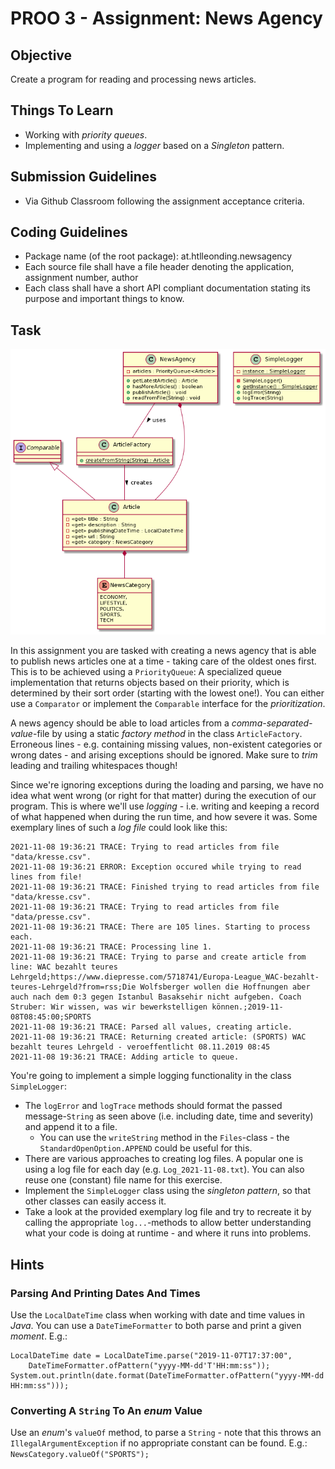 # PROO 3 - Assignment: News Agency

## Objective
Create a program for reading and processing news articles.

## Things To Learn
* Working with _priority queues_.
* Implementing and using a _logger_ based on a _Singleton_ pattern.

## Submission Guidelines
* Via Github Classroom following the assignment acceptance criteria.

## Coding Guidelines
* Package name (of the root package): at.htlleonding.newsagency
* Each source file shall have a file header denoting the application, assignment number, author
* Each class shall have a short API compliant documentation stating its purpose and important things to know.

## Task

![](diagrams/diagramBase.png)

In this assignment you are tasked with creating a news agency that is able to publish news articles one at a time - taking care of the oldest ones first. This is to be achieved using a `PriorityQueue`: A specialized queue implementation that returns objects based on their priority, which is determined by their sort order (starting with the lowest one!). You can either use a `Comparator` or implement the `Comparable` interface for the _prioritization_.

A news agency should be able to load articles from a _comma-separated-value_-file by using a static _factory method_ in the class `ArticleFactory`. Erroneous lines - e.g. containing missing values, non-existent categories or wrong dates - and arising exceptions should be ignored. Make sure to _trim_ leading and trailing whitespaces though!

Since we're ignoring exceptions during the loading and parsing, we have no idea what went wrong (or right for that matter) during the execution of our program. This is where we'll use _logging_ - i.e. writing and keeping a record of what happened when during the run time, and how severe it was. Some exemplary lines of such a _log file_ could look like this:

```
2021-11-08 19:36:21 TRACE: Trying to read articles from file "data/kresse.csv".
2021-11-08 19:36:21 ERROR: Exception occured while trying to read lines from file!
2021-11-08 19:36:21 TRACE: Finished trying to read articles from file "data/kresse.csv".
2021-11-08 19:36:21 TRACE: Trying to read articles from file "data/presse.csv".
2021-11-08 19:36:21 TRACE: There are 105 lines. Starting to process each.
2021-11-08 19:36:21 TRACE: Processing line 1.
2021-11-08 19:36:21 TRACE: Trying to parse and create article from line: WAC bezahlt teures Lehrgeld;https://www.diepresse.com/5718741/Europa-League_WAC-bezahlt-teures-Lehrgeld?from=rss;Die Wolfsberger wollen die Hoffnungen aber auch nach dem 0:3 gegen Istanbul Basaksehir nicht aufgeben. Coach Struber: Wir wissen, was wir bewerkstelligen können.;2019-11-08T08:45:00;SPORTS
2021-11-08 19:36:21 TRACE: Parsed all values, creating article.
2021-11-08 19:36:21 TRACE: Returning created article: (SPORTS) WAC bezahlt teures Lehrgeld - veroeffentlicht 08.11.2019 08:45
2021-11-08 19:36:21 TRACE: Adding article to queue.
```

You're going to implement a simple logging functionality in the class `SimpleLogger`:

* The `logError` and `logTrace` methods should format the passed message-`String` as seen above (i.e. including date, time and severity) and append it to a file.
    * You can use the `writeString` method in the `Files`-class - the `StandardOpenOption.APPEND` could be useful for this.
* There are various approaches to creating log files. A popular one is using a log file for each day (e.g. `Log_2021-11-08.txt`). You can also reuse one (constant) file name for this exercise.
* Implement the `SimpleLogger` class using the _singleton pattern_, so that other classes can easily access it.
* Take a look at the provided exemplary log file and try to recreate it by calling the appropriate `log...`-methods to allow better understanding what your code is doing at runtime - and where it runs into problems.

## Hints
### Parsing And Printing Dates And Times
Use the `LocalDateTime` class when working with date and time values in _Java_. You can use a `DateTimeFormatter` to both parse and print a given _moment_. E.g.:

```
LocalDateTime date = LocalDateTime.parse("2019-11-07T17:37:00", 
    DateTimeFormatter.ofPattern("yyyy-MM-dd'T'HH:mm:ss"));
System.out.println(date.format(DateTimeFormatter.ofPattern("yyyy-MM-dd HH:mm:ss")));
```

### Converting A `String` To An _enum_ Value
Use an _enum_'s `valueOf` method, to parse a `String` - note that this throws an `IllegalArgumentException` if no appropriate constant can be found. E.g.: `NewsCategory.valueOf("SPORTS");`
